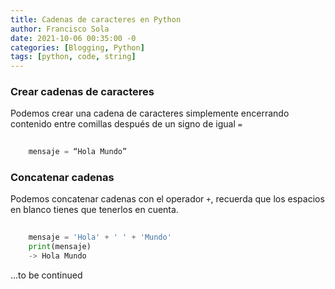 ```yaml
---
title: Cadenas de caracteres en Python
author: Francisco Sola
date: 2021-10-06 00:35:00 -0
categories: [Blogging, Python]
tags: [python, code, string]
---
```


### Crear cadenas de caracteres

Podemos crear una cadena de caracteres simplemente encerrando contenido entre comillas después de un signo de igual `=`

```python
    
    mensaje = “Hola Mundo”

```

### Concatenar cadenas

Podemos concatenar cadenas con el operador `+`, recuerda que los espacios en blanco tienes que tenerlos en cuenta.

```python
    
    mensaje = 'Hola' + ' ' + 'Mundo'
    print(mensaje)
    -> Hola Mundo
```

...to be continued